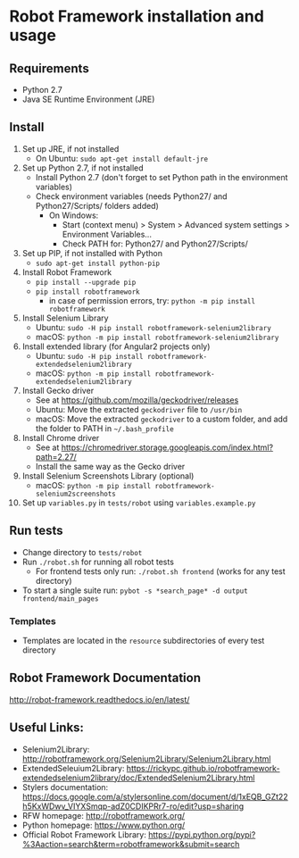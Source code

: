 # Robot Framework installation and usage

## Requirements

* Python 2.7
* Java SE Runtime Environment (JRE)

## Install

1. Set up JRE, if not installed
    * On Ubuntu: `sudo apt-get install default-jre`
2. Set up Python 2.7, if not installed
    * Install Python 2.7 (don't forget to set Python path in the environment variables)
    * Check environment variables (needs Python27/ and Python27/Scripts/ folders added)
        * On Windows:
            * Start (context menu) > System > Advanced system settings > Environment Variables...
            * Check PATH for: Python27/ and Python27/Scripts/
3. Set up PIP, if not installed with Python
    * `sudo apt-get install python-pip`
4. Install Robot Framework
    * `pip install --upgrade pip`
    * `pip install robotframework`
        * in case of permission errors, try: `python -m pip install robotframework`
5. Install Selenium Library
    * Ubuntu: `sudo -H pip install robotframework-selenium2library`
    * macOS: `python -m pip install robotframework-selenium2library`
6. Install extended library (for Angular2 projects only)
    * Ubuntu: `sudo -H pip install robotframework-extendedselenium2library`
    * macOS: `python -m pip install robotframework-extendedselenium2library`
7. Install Gecko driver
    * See at https://github.com/mozilla/geckodriver/releases
    * Ubuntu: Move the extracted `geckodriver` file to `/usr/bin`
    * macOS: Move the extracted `geckodriver` to a custom folder, and add the folder to PATH in `~/.bash_profile`
8. Install Chrome driver
    * See at https://chromedriver.storage.googleapis.com/index.html?path=2.27/
    * Install the same way as the Gecko driver
9. Install Selenium Screenshots Library (optional)
    * macOS: `python -m pip install robotframework-selenium2screenshots`
10. Set up `variables.py` in `tests/robot` using `variables.example.py`

## Run tests

* Change directory to `tests/robot`
* Run `./robot.sh` for running all robot tests
    * For frontend tests only run: `./robot.sh frontend` (works for any test directory)
* To start a single suite run: `pybot -s *search_page* -d output frontend/main_pages`

### Templates

* Templates are located in the `resource` subdirectories of every test directory

## Robot Framework Documentation
http://robot-framework.readthedocs.io/en/latest/

## Useful Links:
* Selenium2Library: http://robotframework.org/Selenium2Library/Selenium2Library.html
* ExtendedSeleuium2Library: https://rickypc.github.io/robotframework-extendedselenium2library/doc/ExtendedSelenium2Library.html
* Stylers documentation: https://docs.google.com/a/stylersonline.com/document/d/1xEQB_GZt22h5KxWDwv_VIYXSmqp-adZ0CDIKPRr7-ro/edit?usp=sharing
* RFW homepage: http://robotframework.org/
* Python homepage: https://www.python.org/
* Official Robot Framework Library: https://pypi.python.org/pypi?%3Aaction=search&term=robotframework&submit=search